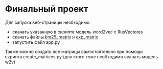 # Финальный проект

Для запуска веб-страницы необходимо:
* скачать указанную в скрипте модель word2vec с RusVectores
* скачать файлы [bm25_matrix](https://drive.google.com/file/d/1KjBrwEgdfEroVKN5qJrDurMOorbUz0jv/view?usp=sharing) и [exp_matrix](https://drive.google.com/file/d/10H45NQ8tk5yOThKDOzaYD-pgI37OS5YP/view?usp=sharing)
* запустить файл app.py

Также можно создать все матрицы самостоятельно при помощи скрипта create_matrices.py (для этого тоже необходимо скачать модель w2v)
